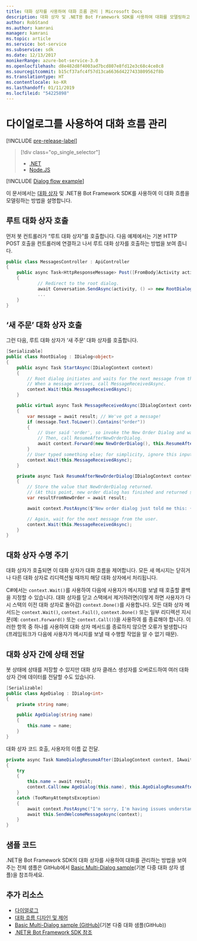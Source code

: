 ```yaml
---
title: 대화 상자를 사용하여 대화 흐름 관리 | Microsoft Docs
description: 대화 상자 및 .NET용 Bot Framework SDK를 사용하여 대화를 모델링하고 대화 흐름을 관리하는 방법에 대해 알아봅니다.
author: RobStand
ms.author: kamrani
manager: kamrani
ms.topic: article
ms.service: bot-service
ms.subservice: sdk
ms.date: 12/13/2017
monikerRange: azure-bot-service-3.0
ms.openlocfilehash: d8e482d8f4003ad7bcd807e8fd12e3c68c4ce8c8
ms.sourcegitcommit: b15cf37afc4f57d13ca6636d4227433809562f8b
ms.translationtype: HT
ms.contentlocale: ko-KR
ms.lasthandoff: 01/11/2019
ms.locfileid: "54225898"
---
```

# <a name="manage-conversation-flow-with-dialogs"></a>다이얼로그를 사용하여 대화 흐름 관리

[!INCLUDE [pre-release-label](../includes/pre-release-label-v3.md)]

> [!div class="op_single_selector"]
> - [.NET](../dotnet/bot-builder-dotnet-manage-conversation-flow.md)
> - [Node.JS](../nodejs/bot-builder-nodejs-dialog-manage-conversation-flow.md)

[!INCLUDE [Dialog flow example](../includes/snippet-dotnet-manage-conversation-flow-intro.md)]

이 문서에서는 [대화 상자](bot-builder-dotnet-dialogs.md) 및 .NET용 Bot Framework SDK를 사용하여 이 대화 흐름을 모델링하는 방법을 설명합니다. 

## <a name="invoke-the-root-dialog"></a>루트 대화 상자 호출

먼저 봇 컨트롤러가 “루트 대화 상자”를 호출합니다. 다음 예제에서는 기본 HTTP POST 호출을 컨트롤러에 연결하고 나서 루트 대화 상자를 호출하는 방법을 보여 줍니다. 

```cs
public class MessagesController : ApiController
{
    public async Task<HttpResponseMessage> Post([FromBody]Activity activity)
    {
            // Redirect to the root dialog.
            await Conversation.SendAsync(activity, () => new RootDialog()); 
            ...
    }
}
```

## <a name="invoke-the-new-order-dialog"></a>‘새 주문’ 대화 상자 호출

그런 다음, 루트 대화 상자가 ‘새 주문’ 대화 상자를 호출합니다. 

```cs
[Serializable]
public class RootDialog : IDialog<object>
{
    public async Task StartAsync(IDialogContext context)
    {
        // Root dialog initiates and waits for the next message from the user. 
        // When a message arrives, call MessageReceivedAsync.
        context.Wait(this.MessageReceivedAsync); 
    }

    public virtual async Task MessageReceivedAsync(IDialogContext context, IAwaitable<IMessageActivity> result)
    {
        var message = await result; // We've got a message!
        if (message.Text.ToLower().Contains("order"))
        {
            // User said 'order', so invoke the New Order Dialog and wait for it to finish.
            // Then, call ResumeAfterNewOrderDialog.
            await context.Forward(new NewOrderDialog(), this.ResumeAfterNewOrderDialog, message, CancellationToken.None);
        }
        // User typed something else; for simplicity, ignore this input and wait for the next message.
        context.Wait(this.MessageReceivedAsync);
    }

    private async Task ResumeAfterNewOrderDialog(IDialogContext context, IAwaitable<string> result)
    {
        // Store the value that NewOrderDialog returned. 
        // (At this point, new order dialog has finished and returned some value to use within the root dialog.)
        var resultFromNewOrder = await result;

        await context.PostAsync($"New order dialog just told me this: {resultFromNewOrder}");

        // Again, wait for the next message from the user.
        context.Wait(this.MessageReceivedAsync);
    }
}
```

## <a id="dialog-lifecycle"></a> 대화 상자 수명 주기

대화 상자가 호출되면 이 대화 상자가 대화 흐름을 제어합니다. 모든 새 메시지는 닫히거나 다른 대화 상자로 리디렉션될 때까지 해당 대화 상자에서 처리됩니다. 

C#에서는 `context.Wait()`를 사용하여 다음에 사용자가 메시지를 보낼 때 호출할 콜백을 지정할 수 있습니다. 대화 상자를 닫고 스택에서 제거하려면(이렇게 하면 사용자가 다시 스택의 이전 대화 상자로 돌아감) `context.Done()`를 사용합니다. 모든 대화 상자 메서드는 `context.Wait()`, `context.Fail()`, `context.Done()` 또는 일부 리디렉션 지시문(예: `context.Forward()` 또는 `context.Call()`)을 사용하여 를 종료해야 합니다. 이러한 항목 중 하나를 사용하여 대화 상자 메서드를 종료하지 않으면 오류가 발생합니다(프레임워크가 다음에 사용자가 메시지를 보낼 때 수행할 작업을 알 수 없기 때문).

## <a name="passing-state-between-dialogs"></a>대화 상자 간에 상태 전달

봇 상태에 상태를 저장할 수 있지만 대화 상자 클래스 생성자를 오버로드하여 여러 대화 상자 간에 데이터를 전달할 수도 있습니다.

```cs
[Serializable]
public class AgeDialog : IDialog<int>
{
    private string name;

    public AgeDialog(string name)
    {
        this.name = name;
    }
}
 ```

대화 상자 코드 호출, 사용자의 이름 값 전달.

```cs
private async Task NameDialogResumeAfter(IDialogContext context, IAwaitable<string> result)
{
    try
    {
        this.name = await result;
        context.Call(new AgeDialog(this.name), this.AgeDialogResumeAfter);
    }
    catch (TooManyAttemptsException)
    {
        await context.PostAsync("I'm sorry, I'm having issues understanding you. Let's try again.");
        await this.SendWelcomeMessageAsync(context);
    }
}
```

## <a name="sample-code"></a>샘플 코드 

.NET용 Bot Framework SDK의 대화 상자를 사용하여 대화를 관리하는 방법을 보여주는 전체 샘플은 GitHub에서 <a href="https://github.com/Microsoft/BotBuilder-Samples/tree/master/CSharp/core-BasicMultiDialog" target="_blank">Basic Multi-Dialog sample</a>(기본 다중 대화 상자 샘플)을 참조하세요.

## <a name="additional-resources"></a>추가 리소스

- [다이얼로그](bot-builder-dotnet-dialogs.md)
- [대화 흐름 디자인 및 제어](../bot-service-design-conversation-flow.md)
- <a href="https://github.com/Microsoft/BotBuilder-Samples/tree/master/CSharp/core-BasicMultiDialog" target="_blank">Basic Multi-Dialog sample (GitHub)</a>(기본 다중 대화 샘플(GitHub))
- <a href="/dotnet/api/?view=botbuilder-3.11.0" target="_blank">.NET용 Bot Framework SDK 참조</a>
